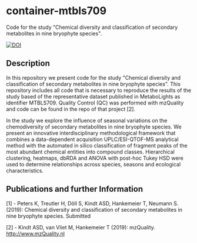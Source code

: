 # container-mtbls709
Code for the study "Chemical diversity and classification of secondary metabolites in nine bryophyte species".

[![DOI](https://zenodo.org/badge/203133805.svg)](https://zenodo.org/badge/latestdoi/203133805)

## Description
In this repository we present code for the study "Chemical diversity and classification of secondary metabolites in nine bryophyte species". This repository includes all code that is necessary to reproduce the results of the study based of the representative dataset published in MetaboLights as identifier MTBLS709. Quality Control (QC) was performed with mzQuality and code can be found in the repo of that project [2].

In the study we explore the influence of seasonal variations on the chemodiversity of secondary metabolites in nine bryophyte species. We present an innovative interdisciplinary methodological framework that combines a data-dependent acquisition UPLC/ESI-QTOF-MS analytical method with the automated in silico classification of fragment peaks of the most abundant chemical entities into compound classes. Hierarchical clustering, heatmaps, dbRDA and ANOVA with post-hoc Tukey HSD were used to determine relationships across species, seasons and ecological characteristics.

## Publications and further Information

[1] - Peters K, Treutler H, Döll S, Kindt ASD, Hankemeier T, Neumann S. (2019): Chemical diversity and classification of secondary metabolites in nine bryophyte species. Submitted

[2] - Kindt ASD, van Vliet M, Hankemeier T (2019): mzQuality. http://www.mzQuality.nl
